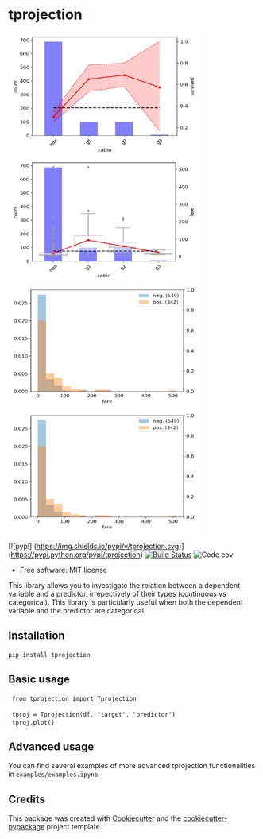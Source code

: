 # tprojection


<div class="row">

<img src="examples/survived_cabin.png" height="250" width="385">
<img src="examples/fare_cabin.png" height="250" width="385">
<img src="examples/survived_fare.png" height="250" width="385">
<img src="examples/survived_fare.png" height="250" width="385">

<div class="row">
</div>


[![pypi] (https://img.shields.io/pypi/v/tprojection.svg)] (https://pypi.python.org/pypi/tprojection)
[![Build Status](https://travis-ci.org/mwaskom/seaborn.svg?branch=master)](https://travis-ci.org/mwaskom/seaborn)
![Code cov](https://img.shields.io/codecov/c/github/greghor/tprojection)


* Free software: MIT license

This library allows you to investigate the relation between a dependent variable and a predictor, irrepectively of their types (continuous vs categorical). This library is particularly useful
when both the dependent variable and the predictor are categorical. 


## Installation

    pip install tprojection

## Basic usage

     from tprojection import Tprojection

     tproj = Tprojection(df, "target", "predictor")
     tproj.plot()

## Advanced usage

You can find several examples of more advanced tprojection functionalities in `examples/examples.ipynb`

## Credits

This package was created with [Cookiecutter](https://github.com/audreyr/cookiecutter) and the [cookiecutter-pypackage](https://github.com/audreyr/cookiecutter-pypackage) project template.

